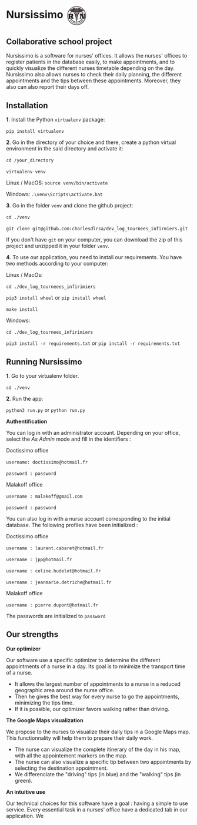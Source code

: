 # Nursissimo   <img src="dev_log/static/nurse_logo.png" width=60 align=center />

## Collaborative school project

Nursissimo is a software for nurses' offices. It allows the nurses' offices to register patients in the database easily,
to make appointments, and to quickly visualize the different nurses timetable depending on the day. Nursissimo also 
allows nurses to check their daily planning, the different appointments and the tips between these appointments. Moreover,
they also can also report their days off.

## Installation

**1**. Install the Python `virtualenv` package:

`pip install virtualenv`

**2**. Go in the directory of your choice and there, create a python virtual environment in the said 
directory and activate it:

`cd /your_directory`

`virtualenv venv`

Linux / MacOS: `source venv/bin/activate`

Windows: `.\venv\Scripts\activate.bat`

**3**. Go in the folder `venv` and clone the github project:

`cd ./venv`

`git clone git@github.com:charlesdlrsa/dev_log_tournees_infirmiers.git`

If you don't have `git` on your computer, you can download the zip of this project and unzipped it in your folder `venv`.

**4**. To use our application, you need to install our requirements. You have two methods according to your computer:

Linux / MacOs:

`cd ./dev_log_tourneees_infirimiers`

`pip3 install wheel` or `pip install wheel`

`make install`

Windows:

`cd ./dev_log_tournees_infirimiers`

`pip3 install -r requirements.txt` or `pip install -r requirements.txt`

## Running Nursissimo


**1**. Go to your virtualenv folder.

`cd ./venv`

**2**. Run the app:

`python3 run.py` or `python run.py`

**Authentification**

You can log in with an administrator account. Depending on your office, select the *As Admin* mode and fill in the identifiers : 

Doctissimo office

`username: doctissimo@hotmail.fr`

`password : password`

Malakoff office

`username : malakoff@gmail.com`

`password : password`

You can also log in with a nurse account corresponding to the initial database. The following profiles have been initialized :

Doctissimo office

`username : laurent.cabaret@hotmail.fr`

`username : jpp@hotmail.fr`

`username : celine.hudelot@hotmail.fr`

`username : jeanmarie.detriche@hotmail.fr`

Malakoff office

`username : pierre.dupont@hotmail.fr`

The passwords are initialized to `password`



## Our strengths

**Our optimizer**

Our software use a specific optimizer to determine the different appointments of a nurse in a day. Its goal is to minimize
the transport time of a nurse. 
- It allows the largest number of appointments to a nurse in a reduced geographic area around
the nurse office. 
- Then he gives the best way for every nurse to go the appointments, minimizing the tips time. 
- If it is possible, our optimizer favors walking rather than driving.

**The Google Maps visualization**

We propose to the nurses to visualize their daily tips in a Google Maps map. This functionnality will help them to prepare their daily work.
- The nurse can visualize the complete itinerary of the day in his map, with all the appointement markers on the map.
- The nurse can also visualize a specific tip between two appointments by selecting the destination appointment.
- We differenciate the "driving" tips (in blue) and the "walking" tips (in green).

**An intuitive use**

Our technical choices for this software have a goal : having a simple to use service. Every essential task in a nurses' office have a dedicated tab in our application. We
 
